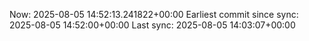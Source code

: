 Now: 2025-08-05 14:52:13.241822+00:00 Earliest commit since sync: 2025-08-05 14:52:00+00:00 Last sync: 2025-08-05 14:03:07+00:00
